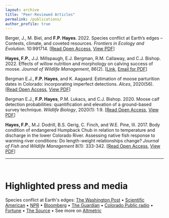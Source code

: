 ```yaml
---
layout: archive
title: "Peer-Reviewed Articles"
permalink: /publications/
author_profile: true
---
```


Berger, J., M. Biel, and **F.P. Hayes**. 2022. Species conflict at Earth’s edges – Contests, climate, and coveted resources. *Frontiers in Ecology and Evolution*. 10:991714. \[[Read Open Access](https://www.frontiersin.org/articles/10.3389/fevo.2022.991714), <a href="./2022_Berger et al_contests.pdf">View PDF</a>\]

**Hayes, F.P.**, J.J. Millspaugh, E.J. Bergman, R.M. Callaway, and C.J. Bishop. 2022. Effects of willow nutrition and morphology on calving success of moose. *Journal of Wildlife Management*, 86(2). \[[Link](https://doi.org/10.1002/jwmg.22175), <a href="mailto:forest.hayes@colostate.edu?subject=Request for PDF - Effects of willow on moose calving success">Email for PDF</a>\]

Bergman E.J., **F.P. Hayes**, and K. Aagaard. Estimation of moose parturition dates in Colorado: incorporating imperfect detections. *Alces*, 2020(56).\[[Read Open Access](https://alcesjournal.org/index.php/alces/article/view/277), <a href="./2020_Bergman et al_parturition.pdf">View PDF</a>\]


Bergman E.J., **F.P. Hayes**, P.M. Lukacs, and C.J. Bishop. 2020. Moose calf detection probabilities: quantification and elevation of a ground-based survey technique. *Wildlife Biology*, 2020(1): 1:9. \[[Read Open Access](https://doi.org/10.2981/wlb.00599), <a href="./2020_Bergman et al_calf detection.pdf">View PDF</a>\]

**Hayes, F.P.**, M.J. Dodrill, B.S. Gerig, C. Finch, and W.E. Pine, III. 2017. Body condition of endangered Humpback Chub in relation to temperature and discharge in the lower Colorado River. Assessing native fish response to warming river conditions: Do length-weight relationships change? *Journal of Fish and Wildlife Management* 8(1): 333-342. \[[Read Open Access](https://doi.org/10.3996/062014-JFWM-047), <a href="./2017_Hayes et al_Humpback Chub condition.pdf">View PDF</a>\]

---------------------------


&nbsp;

# Highlighted press and media

Species conflict at Earth's edges:
[The Washington Post](https://www.washingtonpost.com/climate-environment/2022/10/17/goats-bighorn-sheep-glacier-salt) 
•
[Scientific American](https://www.scientificamerican.com/article/mountain-goats-battle-bighorn-sheep-over-climate-limited-resources/)
•
[NPR](https://www.npr.org/sections/goatsandsoda/2022/10/17/1129521295/goats-slam-sheep-over-salt-lick-maybe-they-really-are-the-goat)
•
[Bloomberg](https://www.bloomberg.com/news/articles/2022-10-17/climate-change-pits-mountain-goats-against-bighorn-sheep-in-american-rockies)
•
[The Guardian](https://www.theguardian.com/environment/2022/oct/16/mountain-goats-bighorn-sheep-climate-crisis-ice-melt)
•
[Colorado Public radio](https://www.cpr.org/2022/10/18/glaciers-melting-rocky-mountain-goats-sheep/)
•
[Fortune](https://fortune.com/2022/10/17/sheep-goats-climate-change-rivalry-rocky-mountains/)
•
[The Source](https://source.colostate.edu/mountain-goats-and-bighorn-sheep-battle-in-climate-crisis-new-study-shows/)
•
See more on [Altmetric](https://frontiers.altmetric.com/details/137313015)